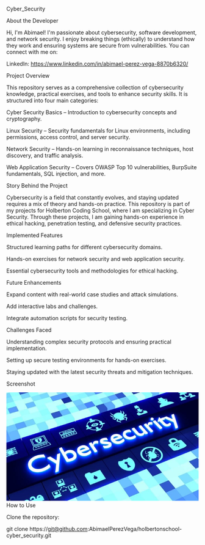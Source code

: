 Cyber_Security

About the Developer

Hi, I'm Abimael! I'm passionate about cybersecurity, software development, and network security. I enjoy breaking things (ethically) to understand how they work and ensuring systems are secure from vulnerabilities. You can connect with me on:

LinkedIn: https://www.linkedin.com/in/abimael-perez-vega-8870b6320/

Project Overview

This repository serves as a comprehensive collection of cybersecurity knowledge, practical exercises, and tools to enhance security skills. It is structured into four main categories:

Cyber Security Basics – Introduction to cybersecurity concepts and cryptography.

Linux Security – Security fundamentals for Linux environments, including permissions, access control, and server security.

Network Security – Hands-on learning in reconnaissance techniques, host discovery, and traffic analysis.

Web Application Security – Covers OWASP Top 10 vulnerabilities, BurpSuite fundamentals, SQL injection, and more.

Story Behind the Project

Cybersecurity is a field that constantly evolves, and staying updated requires a mix of theory and hands-on practice. This repository is part of my projects for Holberton Coding School, where I am specializing in Cyber Security. Through these projects, I am gaining hands-on experience in ethical hacking, penetration testing, and defensive security practices.

Implemented Features

Structured learning paths for different cybersecurity domains.

Hands-on exercises for network security and web application security.

Essential cybersecurity tools and methodologies for ethical hacking.

Future Enhancements

Expand content with real-world case studies and attack simulations.

Add interactive labs and challenges.

Integrate automation scripts for security testing.

Challenges Faced

Understanding complex security protocols and ensuring practical implementation.

Setting up secure testing environments for hands-on exercises.

Staying updated with the latest security threats and mitigation techniques.

Screenshot

![Cyber Security Repository](cybersec-pic.jpg)
How to Use

Clone the repository:

git clone https://git@github.com:AbimaelPerezVega/holbertonschool-cyber_security.git
